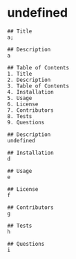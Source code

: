 # undefined
    ## Title 
    a;

    ## Description
    a

    ## Table of Contents
    1. Title
    2. Description
    3. Table of Contents
    4. Installation
    5. Usage
    6. License
    7. Contributors
    8. Tests
    9. Questions

    ## Description
    undefined

    ## Installation
    d

    ## Usage
    e

    ## License
    f

    ## Contributors
    g

    ## Tests 
    h

    ## Questions
    i